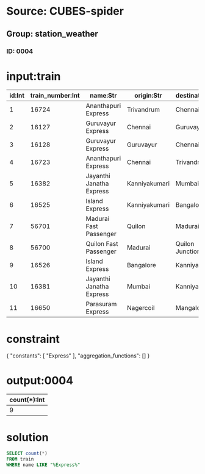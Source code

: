 # Source: CUBES-spider
## Group: station_weather
### ID: 0004

# input:train

| id:Int | train_number:Int | name:Str | origin:Str | destination:Str | time:Str | interval:Str |
|---|---|---|---|---|---|---|
| 1 | 16724 | Ananthapuri Express | Trivandrum | Chennai | 17:15 | Daily |
| 2 | 16127 | Guruvayur Express | Chennai | Guruvayur | 22:10 | Daily |
| 3 | 16128 | Guruvayur Express | Guruvayur | Chennai | 4:49 | Daily |
| 4 | 16723 | Ananthapuri Express | Chennai | Trivandrum | 11:35 | Daily |
| 5 | 16382 | Jayanthi Janatha Express | Kanniyakumari | Mumbai | 06:30 | Daily |
| 6 | 16525 | Island Express | Kanniyakumari | Bangalore | 11:15 | Daily |
| 7 | 56701 | Madurai Fast Passenger | Quilon | Madurai | 21:49 | Daily |
| 8 | 56700 | Quilon Fast Passenger | Madurai | Quilon Junction | 04:55 | Daily |
| 9 | 16526 | Island Express | Bangalore | Kanniyakumari | 16:59 | Daily |
| 10 | 16381 | Jayanthi Janatha Express | Mumbai | Kanniyakumari | 10:38 | Daily |
| 11 | 16650 | Parasuram Express | Nagercoil | Mangalore | 04:20 | Daily |

# constraint

{
  "constants": [
    "Express"
  ],
  "aggregation_functions": []
}

# output:0004

| count(*):Int |
|---|
| 9 |

# solution

```sql
SELECT count(*)
FROM train
WHERE name LIKE "%Express%"
```
